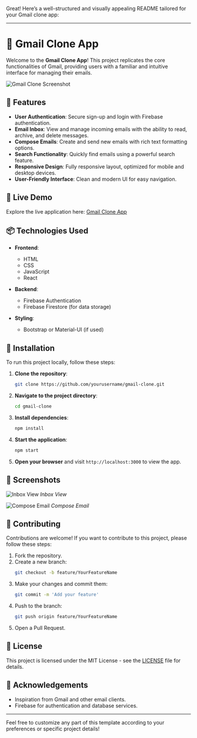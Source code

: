 Great! Here’s a well-structured and visually appealing README tailored for your Gmail clone app:

---

# 📧 Gmail Clone App

Welcome to the **Gmail Clone App**! This project replicates the core functionalities of Gmail, providing users with a familiar and intuitive interface for managing their emails. 

![Gmail Clone Screenshot](https://via.placeholder.com/800x400?text=Gmail+Clone+Screenshot)

## 🌟 Features

- **User Authentication**: Secure sign-up and login with Firebase authentication.
- **Email Inbox**: View and manage incoming emails with the ability to read, archive, and delete messages.
- **Compose Emails**: Create and send new emails with rich text formatting options.
- **Search Functionality**: Quickly find emails using a powerful search feature.
- **Responsive Design**: Fully responsive layout, optimized for mobile and desktop devices.
- **User-Friendly Interface**: Clean and modern UI for easy navigation.

## 🚀 Live Demo

Explore the live application here: [Gmail Clone App](https://full-stack-clone-69961.web.app/)

## 📦 Technologies Used

- **Frontend**: 
  - HTML
  - CSS
  - JavaScript
  - React

- **Backend**: 
  - Firebase Authentication
  - Firebase Firestore (for data storage)

- **Styling**: 
  - Bootstrap or Material-UI (if used)

## 🔧 Installation

To run this project locally, follow these steps:

1. **Clone the repository**:
   ```bash
   git clone https://github.com/yourusername/gmail-clone.git
   ```
2. **Navigate to the project directory**:
   ```bash
   cd gmail-clone
   ```
3. **Install dependencies**:
   ```bash
   npm install
   ```
4. **Start the application**:
   ```bash
   npm start
   ```
5. **Open your browser** and visit `http://localhost:3000` to view the app.

## 📸 Screenshots

![Inbox View](https://via.placeholder.com/800x400?text=Inbox+View)
*Inbox View*

![Compose Email](https://via.placeholder.com/800x400?text=Compose+Email)
*Compose Email*

## 🤝 Contributing

Contributions are welcome! If you want to contribute to this project, please follow these steps:

1. Fork the repository.
2. Create a new branch:
   ```bash
   git checkout -b feature/YourFeatureName
   ```
3. Make your changes and commit them:
   ```bash
   git commit -m 'Add your feature'
   ```
4. Push to the branch:
   ```bash
   git push origin feature/YourFeatureName
   ```
5. Open a Pull Request.

## 📝 License

This project is licensed under the MIT License - see the [LICENSE](LICENSE) file for details.

## 🙏 Acknowledgements

- Inspiration from Gmail and other email clients.
- Firebase for authentication and database services.

---

Feel free to customize any part of this template according to your preferences or specific project details!
